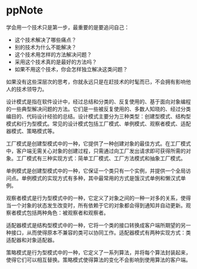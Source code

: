 # ppNote
学会用一个技术只是第一步，最重要的是要追问自己：

- 这个技术解决了哪些痛点？
- 别的技术为什么不能解决？
- 这个技术用怎样的方法解决问题？
- 采用这个技术真的是最好的方法吗？
- 如果不用这个技术，你会怎样独立解决这类问题？

如果没有这些深层次的思考，你就永远只是在赶技术的时髦而已，不会拥有影响他人的技术领导力。



设计模式是指在软件设计中，经过总结和分类的、反复使用的、基于面向对象编程的一些典型解决问题的方法。它们是一些被反复使用的、多数人知晓的、经过分类编目的、代码设计经验的总结。设计模式主要分为三种类型：创建型模式、结构型模式和行为型模式。常见的设计模式包括工厂模式、单例模式、观察者模式、适配器模式、策略模式等。

工厂模式是创建型模式中的一种，它提供了一种创建对象的最佳方式。在工厂模式中，客户端无需关心对象的创建过程，只需通过向工厂发出请求即可获得所需的对象。工厂模式有三种实现方式：简单工厂模式、工厂方法模式和抽象工厂模式。

单例模式是创建型模式中的一种，它保证一个类只有一个实例，并提供一个全局访问点。单例模式的实现方式有多种，其中最常用的方式是饿汉式单例和懒汉式单例。

观察者模式是行为型模式中的一种，它定义了对象之间的一种一对多的关系，使得当一个对象的状态发生改变时，所有依赖于它的对象都会得到通知并自动更新。观察者模式包括两种角色：被观察者和观察者。

适配器模式是结构型模式中的一种，它将一个类的接口转换成客户端所期望的另一种接口，从而使得原本不兼容的类可以协同工作。适配器模式有两种实现方式：类适配器和对象适配器。

策略模式是行为型模式中的一种，它定义了一系列算法，并将每个算法封装起来，使得它们可以相互替换。策略模式使得算法的变化不会影响到使用算法的客户端。

